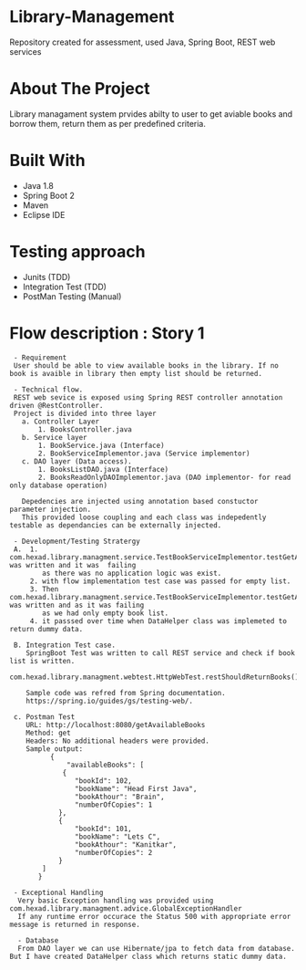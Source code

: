 # Library-Management
Repository created for assessment, used Java, Spring Boot, REST web services

# About The Project
Library managament system prvides abilty to user to get aviable books and borrow them, return them as per predefined criteria.

# Built With
- Java 1.8 
- Spring Boot 2
- Maven
- Eclipse IDE

# Testing approach
- Junits (TDD)
- Integration Test (TDD)
- PostMan Testing (Manual)

# Flow description : Story 1
     - Requirement
     User should be able to view available books in the library. If no book is avaible in library then empty list should be returned.
     
     - Technical flow.
     REST web sevice is exposed using Spring REST controller annotation driven @RestController. 
     Project is divided into three layer 
       a. Controller Layer
           1. BooksController.java 
       b. Service layer
           1. BookService.java (Interface)
           2. BookServiceImplementor.java (Service implementor)
       c. DAO layer (Data access). 
           1. BooksListDAO.java (Interface)
           2. BooksReadOnlyDAOImplementor.java (DAO implementor- for read only database operation)
       
       Depedencies are injected using annotation based constuctor parameter injection. 
       This provided loose coupling and each class was indepedently testable as dependancies can be externally injected. 
       
     - Development/Testing Stratergy 
     A.  1. com.hexad.library.managment.service.TestBookServiceImplementor.testGetAvailableBooks_NoBooksAvailableCondition() was written and it was  failing 
            as there was no application logic was exist.
         2. with flow implementation test case was passed for empty list.
         3. Then com.hexad.library.managment.service.TestBookServiceImplementor.testGetAvailableBooks_booksAvailableCondition() was written and as it was failing 
            as we had only empty book list.
         4. it passsed over time when DataHelper class was implemeted to return dummy data.
        
     B. Integration Test case.
        SpringBoot Test was written to call REST service and check if book list is written. 
        com.hexad.library.managment.webtest.HttpWebTest.restShouldReturnBooks()
        
        Sample code was refred from Spring documentation.
        https://spring.io/guides/gs/testing-web/.
        
     c. Postman Test
        URL: http://localhost:8080/getAvailableBooks
        Method: get
        Headers: No additional headers were provided. 
        Sample output: 
              {
                  "availableBooks": [
                 {
                    "bookId": 102,
                    "bookName": "Head First Java",
                    "bookAthour": "Brain",
                    "numberOfCopies": 1
                },
                {
                    "bookId": 101,
                    "bookName": "Lets C",
                    "bookAthour": "Kanitkar",
                    "numberOfCopies": 2
                }
            ]
           }
           
     - Exceptional Handling
      Very basic Exception handling was provided using com.hexad.library.managment.advice.GlobalExceptionHandler
      If any runtime error occurace the Status 500 with appropriate error message is returned in response. 
      
      - Database 
      From DAO layer we can use Hibernate/jpa to fetch data from database. But I have created DataHelper class which returns static dummy data. 
      
      
   
 

             
        
        
        
        
        
        
        
     
     
     
  
